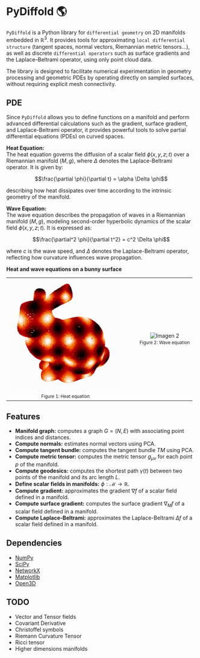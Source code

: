 # PyDiffold :earth_americas:
`PyDiffold` is a Python library for `differential geometry` on 2D manifolds embedded in $\mathbb{R}^3$. It provides tools for approximating `local differential structure` (tangent spaces, normal vectors, Riemannian metric tensors...), as well as discrete `differential operators` such as surface gradients and the Laplace–Beltrami 
operator, using only point cloud data.

The library is designed to facilitate numerical experimentation in geometry processing and geometric PDEs by operating directly on sampled surfaces, 
without requiring explicit mesh connectivity.

## PDE
Since `PyDiffold` allows you to define functions on a manifold and perform advanced differential calculations such as the gradient, surface gradient, and Laplace-Beltrami operator, it provides powerful tools to solve partial differential equations (PDEs) on curved spaces.

**Heat Equation:**  
The heat equation governs the diffusion of a scalar field $\phi(x,y,z;t)$ over a Riemannian manifold $(M,g)$, where $\Delta$ denotes the Laplace-Beltrami operator. It is given by:

$$\frac{\partial \phi}{\partial t} = \alpha \Delta \phi$$

describing how heat dissipates over time according to the intrinsic geometry of the manifold.

**Wave Equation:**  
The wave equation describes the propagation of waves in a Riemannian manifold $(M,g)$, modeling second-order hyperbolic dynamics of the scalar field $\phi(x,y,z;t)$. It is expressed as:

$$\frac{\partial^2 \phi}{\partial t^2} = c^2 \Delta \phi$$ 

where $c$ is the wave speed, and $\Delta$ denotes the Laplace-Beltrami operator, reflecting how curvature influences wave propagation.

**Heat and wave equations on a bunny surface**
<table align="center">
  <tr>
    <td align="center">
      <img src="/img/heat_equation.gif" alt="Imagen 1" width="300"/><br/>
      <small>Figure 1: Heat equation</small>
    </td>
    <td align="center" style="padding-left: 40px;">
      <img src="/img/wave_equation.gif" alt="Imagen 2" width="300"/><br/>
      <small>Figure 2: Wave equation</small>
    </td>
  </tr>
</table>

## Features
* **Manifold graph:** computes a graph $G = (N,E)$ with associating point indices and distances.
* **Compute normals:** estimates normal vectors using PCA.
* **Compute tangent bundle:** computes the tangent bundle $TM$ using PCA.
* **Compute metric tensor:** computes the metric tensor $g_{\mu \nu}$ for each point $p$ of the manifold.
* **Compute geodesics:** computes the shortest path $\gamma(t)$ between two points of the manifold and its arc length $L$.
* **Define scalar fields in manifolds:** $\phi : \mathcal{M} \rightarrow \mathbb{R}$.
* **Compute gradient:** approximates the gradient $\nabla f$ of a scalar field defined in a manifold.
* **Compute surface gradient:** computes the surface gradient $\nabla_M f$ of a scalar field defined in a manifold.
* **Compute Laplace-Beltrami:** approximates the Laplace-Beltrami $\Delta f$ of a scalar field defined in a manifold.

## Dependencies
* [NumPy](https://github.com/numpy/numpy)
* [SciPy](https://github.com/scipy/scipy)
* [NetworkX](https://github.com/networkx/networkx)
* [Matplotlib](https://github.com/matplotlib/matplotlib)
* [Open3D](https://github.com/isl-org/Open3D)

## TODO
* Vector and Tensor fields
* Covariant Derivative
* Christoffel symbols
* Riemann Curvature Tensor
* Ricci tensor
* Higher dimensions manifolds